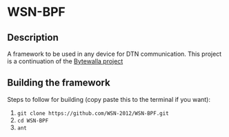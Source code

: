 WSN-BPF
===========

Description
-----------
A framework to be used in any device for DTN communication.
This project is a continuation of the [Bytewalla project](https://code.google.com/p/dtn-bytewalla/)

Building the framework
----------------------
Steps to follow for building (copy paste this to the terminal if you want):

1. `git clone https://github.com/WSN-2012/WSN-BPF.git`
2. `cd WSN-BPF`
3. `ant`

